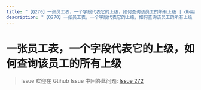 ```yaml
---
title: "【Q270】一张员工表，一个字段代表它的上级，如何查询该员工的所有上级 | db高频面试题"
description: "【Q270】一张员工表，一个字段代表它的上级，如何查询该员工的所有上级 字节跳动面试题、阿里腾讯面试题、美团小米面试题。"
---
```


# 一张员工表，一个字段代表它的上级，如何查询该员工的所有上级

> Issue
> 欢迎在 Gtihub Issue 中回答此问题: [Issue 272](https://github.com/shfshanyue/Daily-Question/issues/272)
